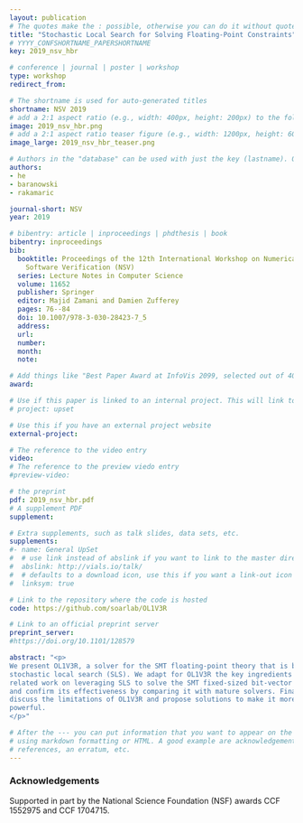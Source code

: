 ```yaml
---
layout: publication
# The quotes make the : possible, otherwise you can do it without quotes
title: "Stochastic Local Search for Solving Floating-Point Constraints"
# YYYY_CONFSHORTNAME_PAPERSHORTNAME
key: 2019_nsv_hbr

# conference | journal | poster | workshop
type: workshop
redirect_from:

# The shortname is used for auto-generated titles
shortname: NSV 2019
# add a 2:1 aspect ratio (e.g., width: 400px, height: 200px) to the folder /assets/images/papers/
image: 2019_nsv_hbr.png
# add a 2:1 aspect ratio teaser figure (e.g., width: 1200px, height: 600px) to the folder /assets/images/papers/
image_large: 2019_nsv_hbr_teaser.png

# Authors in the "database" can be used with just the key (lastname). Others can be written properly.
authors:
- he
- baranowski
- rakamaric

journal-short: NSV
year: 2019

# bibentry: article | inproceedings | phdthesis | book
bibentry: inproceedings
bib:
  booktitle: Proceedings of the 12th International Workshop on Numerical
    Software Verification (NSV)
  series: Lecture Notes in Computer Science
  volume: 11652
  publisher: Springer
  editor: Majid Zamani and Damien Zufferey
  pages: 76--84
  doi: 10.1007/978-3-030-28423-7_5
  address:
  url:
  number:
  month:
  note:

# Add things like "Best Paper Award at InfoVis 2099, selected out of 4000 submissions"
award:

# Use if this paper is linked to an internal project. This will link to the project site
# project: upset

# Use this if you have an external project website
external-project:

# The reference to the video entry
video:
# The reference to the preview viedo entry
#preview-video:

# the preprint
pdf: 2019_nsv_hbr.pdf
# A supplement PDF
supplement: 

# Extra supplements, such as talk slides, data sets, etc.
supplements:
#- name: General UpSet
#  # use link instead of abslink if you want to link to the master directory
#  abslink: http://vials.io/talk/
#  # defaults to a download icon, use this if you want a link-out icon
#  linksym: true

# Link to the repository where the code is hosted
code: https://github.com/soarlab/OL1V3R

# Link to an official preprint server
preprint_server: 
#https://doi.org/10.1101/128579

abstract: "<p>
We present OL1V3R, a solver for the SMT floating-point theory that is based on
stochastic local search (SLS). We adapt for OL1V3R the key ingredients of
related work on leveraging SLS to solve the SMT fixed-sized bit-vector theory,
and confirm its effectiveness by comparing it with mature solvers. Finally, we
discuss the limitations of OL1V3R and propose solutions to make it more
powerful.
</p>"

# After the --- you can put information that you want to appear on the website
# using markdown formatting or HTML. A good example are acknowledgements, extra
# references, an erratum, etc.
---
```

### Acknowledgements

Supported in part by the National Science Foundation (NSF) awards CCF 1552975
and CCF 1704715.

